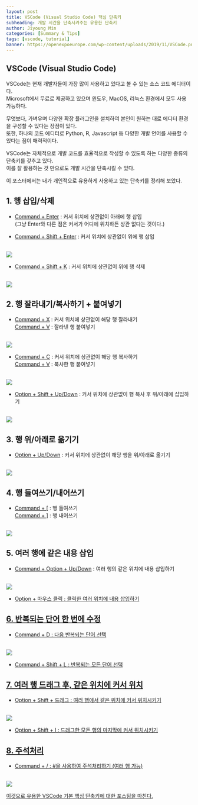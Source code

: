 ```yaml
---
layout: post
title: VSCode (Visual Studio Code) 핵심 단축키
subheading: 개발 시간을 단축시켜주는 유용한 단축키
author: Jiyoung Min
categories: [Summary & Tips]
tags: [vscode, tutorial]
banner: https://openexpoeurope.com/wp-content/uploads/2019/11/VSCode.png
---
```


## VSCode (Visual Studio Code)

VSCode는 현재 개발자들이 가장 많이 사용하고 있다고 볼 수 있는 소스 코드 에디터이다.   
Microsoft에서 무료로 제공하고 있으며 윈도우, MacOS, 리눅스 환경에서 모두 사용 가능하다.
<br/>

무엇보다, 가벼우며 다양한 확장 플러그인을 설치하여 본인이 원하는 대로 에디터 환경을 구성할 수 있다는 장점이 있다.   
또한, 하나의 코드 에디터로 Python, R, Javascript 등 다양한 개발 언어를 사용할 수 있다는 점이 매력적이다.
<br/>

VSCode는 자체적으로 개발 코드를 효율적으로 작성할 수 있도록 하는 다양한 종류의 단축키를 갖추고 있다.   
이를 잘 활용하는 것 만으로도 개발 시간을 단축시킬 수 있다.
<br/>

이 포스터에서는 내가 개인적으로 유용하게 사용하고 있는 단축키를 정리해 보았다.


## 1. 행 삽입/삭제

* <u>Command + Enter</u> : 커서 위치에 상관없이 아래에 행 삽입   
  (그냥 Enter와 다른 점은 커서가 어디에 위치하든 상관 없다는 것이다.)

* <u>Command + Shift + Enter</u> : 커서 위치에 상관없이 위에 행 삽입 
<br/>

  <img src="https://drive.google.com/uc?export=view&id=1GDdd-WZJpje71i-OOcCFYm2dSWn_5kjX">

* <u>Command + Shift + K</u> : 커서 위치에 상관없이 위에 행 삭제
<br/>

  <img src="https://drive.google.com/uc?export=view&id=1EBp2QIBGUwGHFcF8TulXE_mzg-ceyM4I">


## 2. 행 잘라내기/복사하기 + 붙여넣기

* <u>Command + X</u> : 커서 위치에 상관없이 해당 행 잘라내기   
  <u>Command + V</u> : 잘라낸 행 붙여넣기
<br/>

  <img src="https://drive.google.com/uc?export=view&id=1NCNmpBsU35o_n1Swy0-fJP8JHJWXLj_8">
  
* <u>Command + C</u> : 커서 위치에 상관없이 해당 행 복사하기   
  <u>Command + V</u> : 복사한 행 붙여넣기
<br/>

  <img src="https://drive.google.com/uc?export=view&id=1H52UfP0rnUemt498kB9bpfQkjPVIgSM6">

* <u>Option + Shift + Up/Down</u> : 커서 위치에 상관없이 행 복사 후 위/아래에 삽입하기
<br/>

  <img src="https://drive.google.com/uc?export=view&id=1-as4ec59EGaWovsOMsSm_XKOicDZRrY6">


## 3. 행 위/아래로 옮기기

* <u>Option + Up/Down</u> : 커서 위치에 상관없이 해당 행을 위/아래로 옮기기
<br/>

  <img src="https://drive.google.com/uc?export=view&id=1Ai0mqDgxgux4oS3_q6E3DP0L5rwklNAJ">


## 4. 행 들여쓰기/내어쓰기

* <u>Command + [</u> : 행 들여쓰기   
  <u>Command + ]</u> : 행 내어쓰기
<br/>

  <img src="https://drive.google.com/uc?export=view&id=1jbUZJSMAOMWgxi9S2qKSx4vQ7thASsCb">


## 5. 여러 행에 같은 내용 삽입

* <u>Command + Option + Up/Down</u> : 여러 행의 같은 위치에 내용 삽입하기
<br/>

  <img src="https://drive.google.com/uc?export=view&id=1Sqd8HuzARZg9ag99ItgcE52DKcA6JBik">

 * <u>Option + 마우스 클릭 : 클릭한 여러 위치에 내용 삽입하기
  

## 6. 반복되는 단어 한 번에 수정

* <u>Command + D</u> : 다음 반복되는 단어 선택
<br/>

  <img src="https://drive.google.com/uc?export=view&id=1CyZxn7gUu2cIg-ioXMfju15FvrtweVzb">

* <u>Command + Shift + L</u> : 반복되는 모든 단어 선택


## 7. 여러 행 드래그 후, 같은 위치에 커서 위치

* <u>Option + Shift + 드래그</u> : 여러 행에서 같은 위치에 커서 위치시키기
<br/>

  <img src="https://drive.google.com/uc?export=view&id=1M-sQxAFaXtqM68jmJyg80nfFZvl-iw6O">

 * <u>Option + Shift + I</u> : 드래그한 모든 행의 마지막에 커서 위치시키기


## 8. 주석처리

* <u>Command + /</u> : #을 사용하여 주석처리하기 (여러 행 가능)
<br/>

  <img src="https://drive.google.com/uc?export=view&id=1fhGe4DwTZTyQLHNagKAkvh2hWW4oKJ1g">


이것으로 유용한 VSCode 기본 핵심 단축키에 대한 포스팅을 마친다.